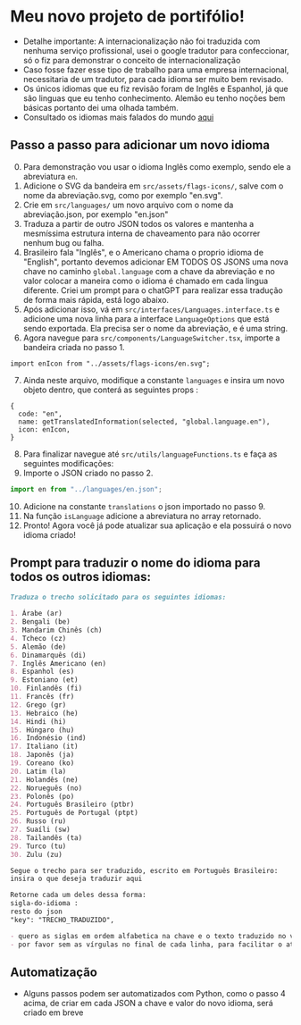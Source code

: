 # Meu novo projeto de portifólio!

- Detalhe importante: A internacionalização não foi traduzida com nenhuma serviço profissional, usei o google tradutor para confeccionar, só o fiz para demonstrar o conceito de internacionalização
- Caso fosse fazer esse tipo de trabalho para uma empresa internacional, necessitaria de um tradutor, para cada idioma ser muito bem revisado.
- Os únicos idiomas que eu fiz revisão foram de Inglês e Espanhol, já que são linguas que eu tenho conhecimento. Alemão eu tenho noções bem básicas portanto dei uma olhada também.
- Consultado os idiomas mais falados do mundo [aqui](http://izabelahendrix.edu.br/noticias/conheca-as-10-linguas-mais-faladas-no-mundo)

## Passo a passo para adicionar um novo idioma

0. Para demonstração vou usar o idioma Inglês como exemplo, sendo ele a abreviatura `en`.
1. Adicione o SVG da bandeira em `src/assets/flags-icons/`, salve com o nome da abreviação.svg, como por exemplo "en.svg".
2. Crie em `src/languages/` um novo arquivo com o nome da abreviação.json, por exemplo "en.json"
3. Traduza a partir de outro JSON todos os valores e mantenha a mesmíssima estrutura interna de chaveamento para não ocorrer nenhum bug ou falha.
4. Brasileiro fala "Inglês", e o Americano chama o proprio idioma de "English", portanto devemos adicionar EM TODOS OS JSONS uma nova chave no caminho `global.language` com a chave da abreviação e no valor colocar a maneira como o idioma é chamado em cada lingua diferente. Criei um prompt para o chatGPT para realizar essa tradução de forma mais rápida, está logo abaixo.
5. Após adicionar isso, vá em `src/interfaces/Languages.interface.ts` e adicione uma nova linha para a interface `LanguageOptions` que está sendo exportada. Ela precisa ser o nome da abreviação, e é uma string.
6. Agora navegue para `src/components/LanguageSwitcher.tsx`, importe a bandeira criada no passo 1.

```tsx
import enIcon from "../assets/flags-icons/en.svg";
```

7. Ainda neste arquivo, modifique a constante `languages` e insira um novo objeto dentro, que conterá as seguintes props :

```tsx
{
  code: "en",
  name: getTranslatedInformation(selected, "global.language.en"),
  icon: enIcon,
}
```

8. Para finalizar navegue até `src/utils/languageFunctions.ts` e faça as seguintes modificações:
9. Importe o JSON criado no passo 2.

```ts
import en from "../languages/en.json";
```

10. Adicione na constante `translations` o json importado no passo 9.
11. Na função `isLanguage` adicione a abreviatura no array retornado.
12. Pronto! Agora você já pode atualizar sua aplicação e ela possuirá o novo idioma criado!

## Prompt para traduzir o nome do idioma para todos os outros idiomas:

```md
Traduza o trecho solicitado para os seguintes idiomas:

1. Árabe (ar)
2. Bengali (be)
3. Mandarim Chinês (ch)
4. Tcheco (cz)
5. Alemão (de)
6. Dinamarquês (di)
7. Inglês Americano (en)
8. Espanhol (es)
9. Estoniano (et)
10. Finlandês (fi)
11. Francês (fr)
12. Grego (gr)
13. Hebraico (he)
14. Hindi (hi)
15. Húngaro (hu)
16. Indonésio (ind)
17. Italiano (it)
18. Japonês (ja)
19. Coreano (ko)
20. Latim (la)
21. Holandês (ne)
22. Norueguês (no)
23. Polonês (po)
24. Português Brasileiro (ptbr)
25. Português de Portugal (ptpt)
26. Russo (ru)
27. Suaíli (sw)
28. Tailandês (ta)
29. Turco (tu)
30. Zulu (zu)

Segue o trecho para ser traduzido, escrito em Português Brasileiro:
insira o que deseja traduzir aqui

Retorne cada um deles dessa forma:
sigla-do-idioma :
resto do json
"key": "TRECHO_TRADUZIDO",

- quero as siglas em ordem alfabetica na chave e o texto traduzido no valor do JSON
- por favor sem as vírgulas no final de cada linha, para facilitar o ato de copiar e colar para os JSONs principais
```

## Automatização

- Alguns passos podem ser automatizados com Python, como o passo 4 acima, de criar em cada JSON a chave e valor do novo idioma, será criado em breve
